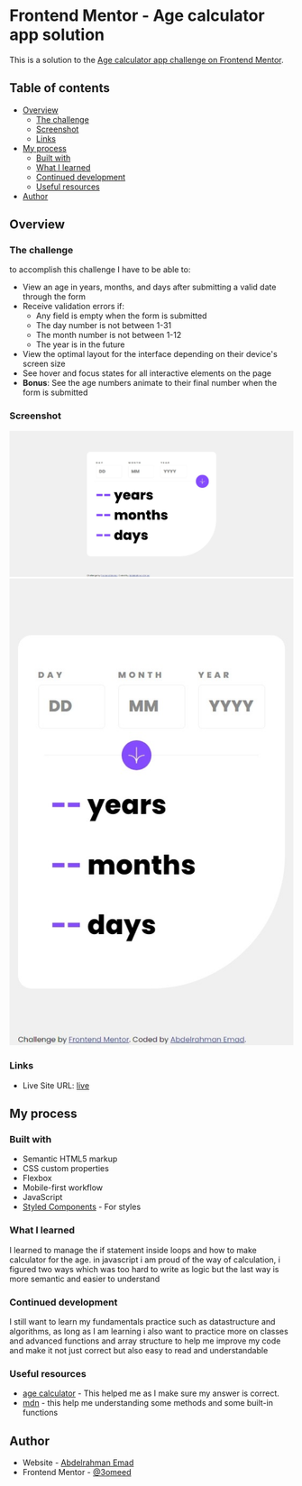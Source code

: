 # Frontend Mentor - Age calculator app solution

This is a solution to the [Age calculator app challenge on Frontend Mentor](https://www.frontendmentor.io/challenges/age-calculator-app-dF9DFFpj-Q).

## Table of contents

- [Overview](#overview)
  - [The challenge](#the-challenge)
  - [Screenshot](#screenshot)
  - [Links](#links)
- [My process](#my-process)
  - [Built with](#built-with)
  - [What I learned](#what-i-learned)
  - [Continued development](#continued-development)
  - [Useful resources](#useful-resources)
- [Author](#author)

## Overview

### The challenge

to accomplish this challenge I have to be able to:

- View an age in years, months, and days after submitting a valid date through the form
- Receive validation errors if:
  - Any field is empty when the form is submitted
  - The day number is not between 1-31
  - The month number is not between 1-12
  - The year is in the future
- View the optimal layout for the interface depending on their device's screen size
- See hover and focus states for all interactive elements on the page
- **Bonus**: See the age numbers animate to their final number when the form is submitted

### Screenshot

![desktop](./assets/images/screenshot-desktop.jpeg)
![mobile](./assets/images/Web%20capture_31-7-2023_22147_.jpeg)

### Links

- Live Site URL: [live](https://3omeed.github.io/age-calculator-app/)

## My process

### Built with

- Semantic HTML5 markup
- CSS custom properties
- Flexbox
- Mobile-first workflow
- JavaScript
- [Styled Components](https://styled-components.com/) - For styles

### What I learned

I learned to manage the if statement inside loops and how to make calculator for the age.
in javascript i am proud of the way of calculation, i figured two ways which was too hard to write as logic but the last way is more semantic and easier to understand

### Continued development

I still want to learn my fundamentals practice such as datastructure and algorithms, as long as I am learning
i also want to practice more on classes and advanced functions and array structure to help me improve my code and make it not just correct but also easy to read and understandable

### Useful resources

- [age calculator](https://www.agecalc.com) - This helped me as I make sure my answer is correct.
- [mdn](https://developer.mozilla.org/en-US/) - this help me understanding some methods and some built-in functions

## Author

- Website - [Abdelrahman Emad](https://www.linkedin.com/in/abdelrahman-emad-57bb10237/)
- Frontend Mentor - [@3omeed](https://www.frontendmentor.io/profile/3omeed)
